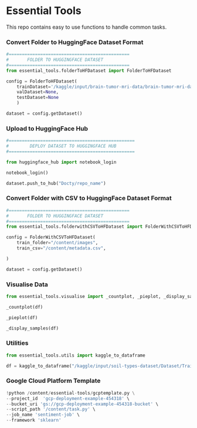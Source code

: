 # Essential Tools

This repo contains easy to use functions to handle common tasks.

### Convert Folder to HuggingFace Dataset Format
```python
#==============================================
#       FOLDER TO HUGGINGFACE DATASET
#==============================================
from essential_tools.folderToHFDataset import FolderToHFDataset

config = FolderToHFDataset(
    trainDataset='/kaggle/input/brain-tumor-mri-data/brain-tumor-mri-dataset', 
    valDataset=None, 
    testDataset=None 
    )

dataset = config.getDataset()
```

### Upload to HuggingFace Hub
```python
#================================================
#        DEPLOY DATASET TO HUGGINGFACE HUB
#================================================

from huggingface_hub import notebook_login

notebook_login()

dataset.push_to_hub("Docty/repo_name")
```

### Convert Folder with CSV to HuggingFace Dataset Format
```python
#==============================================
#       FOLDER TO HUGGINGFACE DATASET
#==============================================
from essential_tools.folderwithCSVToHFDataset import FolderWithCSVToHFDataset

config = FolderWithCSVToHFDataset(
    train_folder="/content/images",
    train_csv="/content/metadata.csv",

)

dataset = config.getDataset()
```

### Visualise Data
```python
from essential_tools.visualise import _countplot, _pieplot, _display_samples

_countplot(df)

_pieplot(df)

_display_samples(df)
```


### Utilities
```python
from essential_tools.utils import kaggle_to_dataframe

df = kaggle_to_dataframe("/kaggle/input/soil-types-dataset/Dataset/Train/")
```

### Google Cloud Platform Template
```python
!python /content/essential-tools/gcptemplate.py \
--project_id  'gcp-deployment-example-454318' \
--bucket_uri 'gs://gcp-deployment-example-454318-bucket' \
--script_path '/content/task.py' \
--job_name 'sentiment-job' \
--framework 'sklearn'
```
